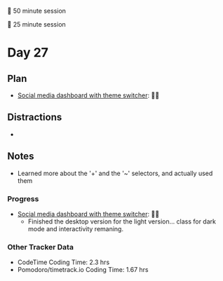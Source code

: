 🍒 50 minute session

🍅 25 minute session

# Day 27

## Plan

-   [Social media dashboard with theme switcher](https://www.frontendmentor.io/challenges/social-media-dashboard-with-theme-switcher-6oY8ozp_H): 🍒🍒

## Distractions

-

## Notes

-   Learned more about the '+' and the '~' selectors, and actually used them

### Progress

-   [Social media dashboard with theme switcher](https://www.frontendmentor.io/challenges/social-media-dashboard-with-theme-switcher-6oY8ozp_H): 🍒🍒
    -   Finished the desktop version for the light version... class for dark mode and interactivity remaning.

### Other Tracker Data

-   CodeTime Coding Time: 2.3 hrs
-   Pomodoro/timetrack.io Coding Time: 1.67 hrs
